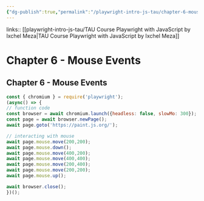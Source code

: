 ```yaml
---
{"dg-publish":true,"permalink":"/playwright-intro-js-tau/chapter-6-mouse-events/","tags":["playwright"],"created":"","updated":""}
---
```


links:: [[playwright-intro-js-tau/TAU Course Playwright with JavaScript by Ixchel Meza\|TAU Course Playwright with JavaScript by Ixchel Meza]]

# Chapter 6 - Mouse Events

## Chapter 6 - Mouse Events

```js
const { chromium } = require('playwright');
(async() => {
// function code
const browser = await chromium.launch({headless: false, slowMo: 300});
const page = await browser.newPage();
await page.goto('https://paint.js.org/');

// interacting with mouse
await page.mouse.move(200,200); 
await page.mouse.down();
await page.mouse.move(400,200);
await page.mouse.move(400,400);
await page.mouse.move(200,400);
await page.mouse.move(200,200);
await page.mouse.up();

await browser.close();
})();
```